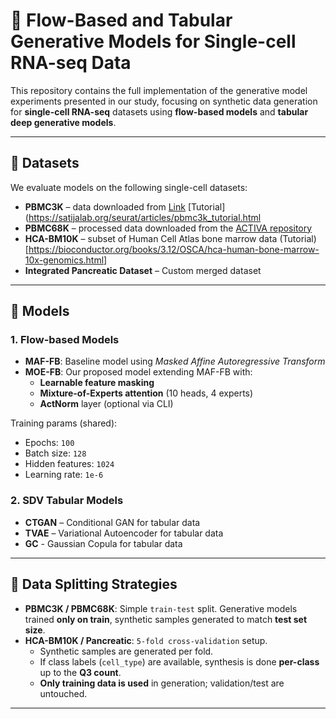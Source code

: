 # 🧬 Flow-Based and Tabular Generative Models for Single-cell RNA-seq Data

This repository contains the full implementation of the generative model experiments presented in our study, focusing on synthetic data generation for **single-cell RNA-seq** datasets using **flow-based models** and **tabular deep generative models**.

---

## 📁 Datasets

We evaluate models on the following single-cell datasets:

- **PBMC3K** – data downloaded from [Link](https://cf.10xgenomics.com/samples/cell/pbmc3k/pbmc3k_filtered_gene_bc_matrices.tar.gz) [Tutorial](https://satijalab.org/seurat/articles/pbmc3k_tutorial.html
- **PBMC68K** – processed data downloaded from the [ACTIVA repository](https://github.com/SindiLab/ACTIVA)
- **HCA-BM10K** – subset of Human Cell Atlas bone marrow data (Tutorial)[https://bioconductor.org/books/3.12/OSCA/hca-human-bone-marrow-10x-genomics.html]
- **Integrated Pancreatic Dataset** – Custom merged dataset

---

## 🧪 Models

### 1. **Flow-based Models**
- **MAF-FB**: Baseline model using *Masked Affine Autoregressive Transform*
- **MOE-FB**: Our proposed model extending MAF-FB with:
  - **Learnable feature masking**
  - **Mixture-of-Experts attention** (10 heads, 4 experts)
  - **ActNorm** layer (optional via CLI)

Training params (shared):
- Epochs: `100`
- Batch size: `128`
- Hidden features: `1024`
- Learning rate: `1e-6`

### 2. **SDV Tabular Models**
- **CTGAN** – Conditional GAN for tabular data
- **TVAE** – Variational Autoencoder for tabular data
- **GC** - Gaussian Copula for tabular data
---

## 🔁 Data Splitting Strategies

- **PBMC3K / PBMC68K**: Simple `train-test` split. Generative models trained **only on train**, synthetic samples generated to match **test set size**.
- **HCA-BM10K / Pancreatic**: `5-fold cross-validation` setup.
  - Synthetic samples are generated per fold.
  - If class labels (`cell_type`) are available, synthesis is done **per-class** up to the **Q3 count**.
  - **Only training data is used** in generation; validation/test are untouched.

---



